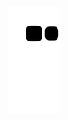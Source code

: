 ![snake svg](https://github.com/yucedaloguzhan/yucedaloguzhan/blob/output/github-contribution-grid-snake.svg)
